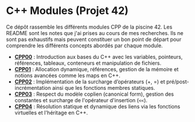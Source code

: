 # C++ Modules (Projet 42)

Ce dépôt rassemble les différents modules CPP de la piscine 42. Les README sont les notes que j'ai prises au cours de mes recherches. Ils ne sont pas exhaustifs mais peuvent constituer un bon point de départ pour comprendre les différents concepts abordés par chaque module.

- [**CPP00**](https://github.com/FXC-ai/cpp_module_2/tree/main/cpp0) : Introduction aux bases du C++ avec les variables, pointeurs, références, tableaux, conteneurs et manipulation de fichiers.
- [**CPP01**](https://github.com/FXC-ai/cpp_module_2/tree/main/cpp1) : Allocation dynamique, références, gestion de la mémoire et notions avancées comme les maps en C++.
- [**CPP02**](https://github.com/FXC-ai/cpp_module_2/tree/main/cpp2) : Implémentation de la surcharge d’opérateurs (+, =) et pré/post-incrémentation ainsi que les fonctions membres statiques.
- [**CPP03**](https://github.com/FXC-ai/cpp_module_2/tree/main/cpp3) : Respect du modèle coplien (canonical form), gestion des constantes et surcharge de l'opérateur d'insertion (`<<`).
- [**CPP04**](https://github.com/FXC-ai/cpp_module_2/tree/main/cpp4) : Résolution statique et dynamique des liens via les fonctions virtuelles et l'héritage en C++.
